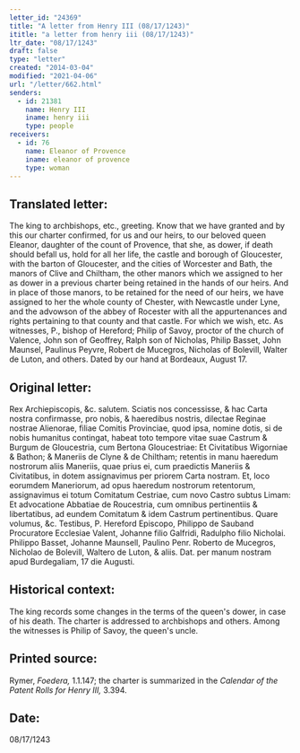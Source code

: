 ```yaml
---
letter_id: "24369"
title: "A letter from Henry III (08/17/1243)"
ititle: "a letter from henry iii (08/17/1243)"
ltr_date: "08/17/1243"
draft: false
type: "letter"
created: "2014-03-04"
modified: "2021-04-06"
url: "/letter/662.html"
senders:
  - id: 21381
    name: Henry III
    iname: henry iii
    type: people
receivers:
  - id: 76
    name: Eleanor of Provence
    iname: eleanor of provence
    type: woman
---
```

<h2> Translated letter:</h2>The king to archbishops, etc., greeting.
Know that we have granted and by this our charter confirmed, for us and our heirs, to our beloved queen Eleanor, daughter of the count of Provence, that she, as dower, if death should befall us, hold for all her life, the castle and borough of Gloucester, with the barton of Gloucester, and the cities of Worcester and Bath, the manors of Clive and Chiltham, the other manors which we assigned to her as dower in a previous charter being retained in the hands of our heirs.
And in place of those manors, to be retained for the need of our heirs, we have assigned to her the whole county of Chester, with Newcastle under Lyne, and the advowson of the abbey of Rocester with all the appurtenances and rights pertaining to that county and that castle.
For which we wish, etc.
As witnesses, P., bishop of Hereford; Philip of Savoy, proctor of the church of Valence, John son of Geoffrey, Ralph son of Nicholas, Philip Basset, John Maunsel, Paulinus Peyvre, Robert de Mucegros, Nicholas of Bolevill, Walter de Luton, and others.
Dated by our hand at Bordeaux, August 17.
<h2 class="mt-4"> Original letter:</h2>Rex Archiepiscopis, &c. salutem.
Sciatis nos concessisse, & hac Carta nostra confirmasse, pro nobis, & haeredibus nostris, dilectae Reginae nostrae Alienorae, filiae Comitis Provinciae, quod ipsa, nomine dotis, si de nobis humanitus contingat, habeat toto tempore vitae suae Castrum & Burgum de Gloucestria, cum Bertona Gloucestriae:  Et Civitatibus Wigorniae & Bathon; & Maneriis de Clyne & de Chiltham; retentis in manu haeredum nostrorum aliis Maneriis, quae prius ei, cum praedictis Maneriis & Civitatibus, in dotem assignavimus per priorem Carta nostram.
Et, loco eorumdem Maneriorum, ad opus haeredum nostrorum retentorum, assignavimus ei totum Comitatum Cestriae, cum novo Castro subtus Limam:  Et advocatione Abbatiae de Roucestria, cum omnibus pertinentiis & libertatibus, ad eundem Comitatum & idem Castrum pertinentibus.
Quare volumus, &c.
Testibus, P. Hereford Episcopo,
Philippo de Sauband Procuratore Ecclesiae Valent,
Johanne filio Galfridi,
Radulpho filio Nicholai.
Philippo Basset,
Johanne Maunsell,
Paulino Penr.
Roberto de Mucegros,
Nicholao de Bolevill,
Waltero de Luton, & aliis.
Dat. per manum nostram apud Burdegaliam, 17 die Augusti.
<h2 class="mt-4"> Historical context:</h2>The king records some changes in the terms of the queen's dower, in case of his death.  The charter is addressed to archbishops and others.  Among the witnesses is Philip of Savoy, the queen's uncle.
<h2 class="mt-4"> Printed source:</h2><p>Rymer, <em>Foedera,</em> 1.1.147; the charter is summarized in the <em>Calendar of the Patent Rolls for Henry III, </em>3.394.</p><h2 class="mt-4"> Date:</h2>08/17/1243